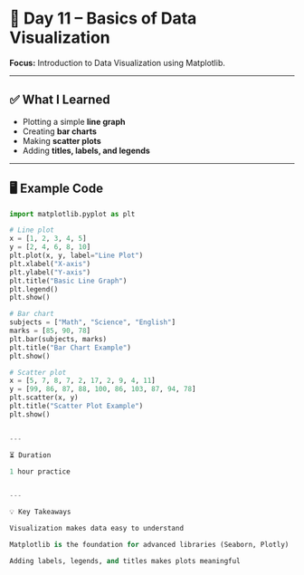 # 📅 Day 11 – Basics of Data Visualization

**Focus:** Introduction to Data Visualization using Matplotlib.

---

## ✅ What I Learned
- Plotting a simple **line graph**
- Creating **bar charts**
- Making **scatter plots**
- Adding **titles, labels, and legends**

---

## 🖥 Example Code
```python
import matplotlib.pyplot as plt

# Line plot
x = [1, 2, 3, 4, 5]
y = [2, 4, 6, 8, 10]
plt.plot(x, y, label="Line Plot")
plt.xlabel("X-axis")
plt.ylabel("Y-axis")
plt.title("Basic Line Graph")
plt.legend()
plt.show()

# Bar chart
subjects = ["Math", "Science", "English"]
marks = [85, 90, 78]
plt.bar(subjects, marks)
plt.title("Bar Chart Example")
plt.show()

# Scatter plot
x = [5, 7, 8, 7, 2, 17, 2, 9, 4, 11]
y = [99, 86, 87, 88, 100, 86, 103, 87, 94, 78]
plt.scatter(x, y)
plt.title("Scatter Plot Example")
plt.show()


---

⏳ Duration

1 hour practice


---

💡 Key Takeaways

Visualization makes data easy to understand

Matplotlib is the foundation for advanced libraries (Seaborn, Plotly)

Adding labels, legends, and titles makes plots meaningful


